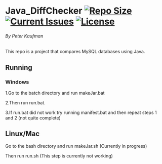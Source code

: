 # Java_DiffChecker [![Repo Size](https://reposs.herokuapp.com/?path=pjkaufman/Java_DiffChecker)](https://github.com/pjkaufman/Java_DiffChecker)  [![Current Issues](https://img.shields.io/github/issues/pjkaufman/Java_DiffChecker.svg)](https://github.com/pjkaufman/Java_DiffChecker/issues)  [![License](https://img.shields.io/github/license/pjkaufman/Java_DiffChecker.svg)](https://github.com/pjkaufman/Java_DiffChecker/blob/master/LICENSE)
###### By Peter Kaufman
This repo is a project that compares MySQL databases using Java.
## Running
### Windows
1.Go to the batch directory and run makeJar.bat

2.Then run run.bat.

3.If run.bat did not work try running manifest.bat and then repeat steps 1 and 2 (not  quite complete)
## Linux/Mac
Go to the bash directory and run makeJar.sh (Currently in progress)

Then run run.sh (This step is currently not working)

